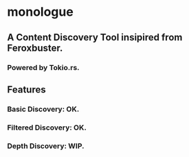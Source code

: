 # monologue
## A Content Discovery Tool insipired from Feroxbuster.
### Powered by Tokio.rs.

## Features
### Basic Discovery: OK.
### Filtered Discovery: OK.
### Depth Discovery: WIP.
